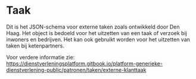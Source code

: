 # Taak

Dit is het JSON-schema voor externe taken zoals ontwikkeld door Den Haag. Het object is bedoeld voor het uitzetten van een taak of verzoek bij inwoners en bedrijven. Het kan ook gebruikt worden voor het uitzetten van taken bij ketenpartners.

Voor verdere informatie zie: https://dienstverleningsplatform.gitbook.io/platform-generieke-dienstverlening-public/patronen/taken/externe-klanttaak 

